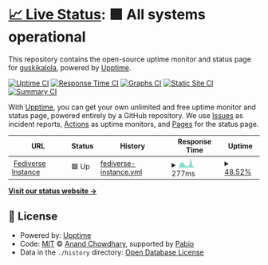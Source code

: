 # [📈 Live Status](https://status.guskikalola.com): <!--live status--> **🟩 All systems operational**

This repository contains the open-source uptime monitor and status page for [guskikalola](https://status.guskikalola.com), powered by [Upptime](https://github.com/upptime/upptime).

[![Uptime CI](https://github.com/guskikalola/upptime/workflows/Uptime%20CI/badge.svg)](https://github.com/guskikalola/upptime/actions?query=workflow%3A%22Uptime+CI%22)
[![Response Time CI](https://github.com/guskikalola/upptime/workflows/Response%20Time%20CI/badge.svg)](https://github.com/guskikalola/upptime/actions?query=workflow%3A%22Response+Time+CI%22)
[![Graphs CI](https://github.com/guskikalola/upptime/workflows/Graphs%20CI/badge.svg)](https://github.com/guskikalola/upptime/actions?query=workflow%3A%22Graphs+CI%22)
[![Static Site CI](https://github.com/guskikalola/upptime/workflows/Static%20Site%20CI/badge.svg)](https://github.com/guskikalola/upptime/actions?query=workflow%3A%22Static+Site+CI%22)
[![Summary CI](https://github.com/guskikalola/upptime/workflows/Summary%20CI/badge.svg)](https://github.com/guskikalola/upptime/actions?query=workflow%3A%22Summary+CI%22)

With [Upptime](https://upptime.js.org), you can get your own unlimited and free uptime monitor and status page, powered entirely by a GitHub repository. We use [Issues](https://github.com/guskikalola/upptime/issues) as incident reports, [Actions](https://github.com/guskikalola/upptime/actions) as uptime monitors, and [Pages](https://status.guskikalola.com) for the status page.

<!--start: status pages-->
<!-- This summary is generated by Upptime (https://github.com/upptime/upptime) -->
<!-- Do not edit this manually, your changes will be overwritten -->
<!-- prettier-ignore -->
| URL | Status | History | Response Time | Uptime |
| --- | ------ | ------- | ------------- | ------ |
| <img alt="" src="https://icons.duckduckgo.com/ip3/social.guskikalola.com.ico" height="13"> [Fediverse Instance](https://social.guskikalola.com) | 🟩 Up | [fediverse-instance.yml](https://github.com/guskikalola/upptime/commits/HEAD/history/fediverse-instance.yml) | <details><summary><img alt="Response time graph" src="./graphs/fediverse-instance/response-time-week.png" height="20"> 277ms</summary><br><a href="https://status.guskikalola.com/history/fediverse-instance"><img alt="Response time 566" src="https://img.shields.io/endpoint?url=https%3A%2F%2Fraw.githubusercontent.com%2Fguskikalola%2Fupptime%2FHEAD%2Fapi%2Ffediverse-instance%2Fresponse-time.json"></a><br><a href="https://status.guskikalola.com/history/fediverse-instance"><img alt="24-hour response time 201" src="https://img.shields.io/endpoint?url=https%3A%2F%2Fraw.githubusercontent.com%2Fguskikalola%2Fupptime%2FHEAD%2Fapi%2Ffediverse-instance%2Fresponse-time-day.json"></a><br><a href="https://status.guskikalola.com/history/fediverse-instance"><img alt="7-day response time 277" src="https://img.shields.io/endpoint?url=https%3A%2F%2Fraw.githubusercontent.com%2Fguskikalola%2Fupptime%2FHEAD%2Fapi%2Ffediverse-instance%2Fresponse-time-week.json"></a><br><a href="https://status.guskikalola.com/history/fediverse-instance"><img alt="30-day response time 271" src="https://img.shields.io/endpoint?url=https%3A%2F%2Fraw.githubusercontent.com%2Fguskikalola%2Fupptime%2FHEAD%2Fapi%2Ffediverse-instance%2Fresponse-time-month.json"></a><br><a href="https://status.guskikalola.com/history/fediverse-instance"><img alt="1-year response time 566" src="https://img.shields.io/endpoint?url=https%3A%2F%2Fraw.githubusercontent.com%2Fguskikalola%2Fupptime%2FHEAD%2Fapi%2Ffediverse-instance%2Fresponse-time-year.json"></a></details> | <details><summary><a href="https://status.guskikalola.com/history/fediverse-instance">48.52%</a></summary><a href="https://status.guskikalola.com/history/fediverse-instance"><img alt="All-time uptime 89.77%" src="https://img.shields.io/endpoint?url=https%3A%2F%2Fraw.githubusercontent.com%2Fguskikalola%2Fupptime%2FHEAD%2Fapi%2Ffediverse-instance%2Fuptime.json"></a><br><a href="https://status.guskikalola.com/history/fediverse-instance"><img alt="24-hour uptime 57.71%" src="https://img.shields.io/endpoint?url=https%3A%2F%2Fraw.githubusercontent.com%2Fguskikalola%2Fupptime%2FHEAD%2Fapi%2Ffediverse-instance%2Fuptime-day.json"></a><br><a href="https://status.guskikalola.com/history/fediverse-instance"><img alt="7-day uptime 48.52%" src="https://img.shields.io/endpoint?url=https%3A%2F%2Fraw.githubusercontent.com%2Fguskikalola%2Fupptime%2FHEAD%2Fapi%2Ffediverse-instance%2Fuptime-week.json"></a><br><a href="https://status.guskikalola.com/history/fediverse-instance"><img alt="30-day uptime 62.84%" src="https://img.shields.io/endpoint?url=https%3A%2F%2Fraw.githubusercontent.com%2Fguskikalola%2Fupptime%2FHEAD%2Fapi%2Ffediverse-instance%2Fuptime-month.json"></a><br><a href="https://status.guskikalola.com/history/fediverse-instance"><img alt="1-year uptime 89.77%" src="https://img.shields.io/endpoint?url=https%3A%2F%2Fraw.githubusercontent.com%2Fguskikalola%2Fupptime%2FHEAD%2Fapi%2Ffediverse-instance%2Fuptime-year.json"></a></details>

<!--end: status pages-->

[**Visit our status website →**](https://status.guskikalola.com)

## 📄 License

- Powered by: [Upptime](https://github.com/upptime/upptime)
- Code: [MIT](./LICENSE) © [Anand Chowdhary](https://anandchowdhary.com), supported by [Pabio](https://pabio.com)
- Data in the `./history` directory: [Open Database License](https://opendatacommons.org/licenses/odbl/1-0/)
